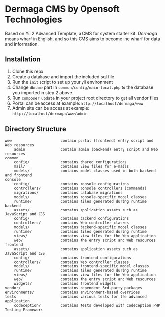 # Dermaga CMS by Opensoft Technologies

Based on Yii 2 Advanced Template, a CMS for system starter kit. *Dermaga* means wharf in English, and so this CMS aims to become the wharf for data and information. 

## Installation
1. Clone this repo
2. Create a database and import the included sql file
3. Run the ```init``` script to set up your yii environment
4. Change ```dbname``` part in ```common/config/main-local.php``` to the database you imported in step 2 above
5. Run ```composer update``` in your project root directory to get all vendor files
6. Portal can be access at example: ```http://localhost/dermaga/www```
7. Admin site can be access at example: ```http://localhost/dermaga/www/admin```

Directory Structure
-------------------

```
www                      contain portal (frontend) entry script and Web resources
    admin                contain admin (backend) entry script and Web resources
common
    config/              contains shared configurations
    mail/                contains view files for e-mails
    models/              contains model classes used in both backend and frontend
console
    config/              contains console configurations
    controllers/         contains console controllers (commands)
    migrations/          contains database migrations
    models/              contains console-specific model classes
    runtime/             contains files generated during runtime
backend
    assets/              contains application assets such as JavaScript and CSS
    config/              contains backend configurations
    controllers/         contains Web controller classes
    models/              contains backend-specific model classes
    runtime/             contains files generated during runtime
    views/               contains view files for the Web application
    web/                 contains the entry script and Web resources
frontend
    assets/              contains application assets such as JavaScript and CSS
    config/              contains frontend configurations
    controllers/         contains Web controller classes
    models/              contains frontend-specific model classes
    runtime/             contains files generated during runtime
    views/               contains view files for the Web application
    web/                 contains the entry script and Web resources
    widgets/             contains frontend widgets
vendor/                  contains dependent 3rd-party packages
environments/            contains environment-based overrides
tests                    contains various tests for the advanced application
    codeception/         contains tests developed with Codeception PHP Testing Framework
```
